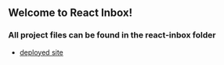 ## Welcome to React Inbox!
### All project files can be found in the react-inbox folder
 - [deployed site](https://inboxreact.firebaseapp.com/)
